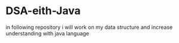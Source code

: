 # DSA-eith-Java
in following repository i will work on my data structure and increase understanding with java language
